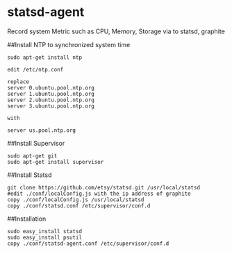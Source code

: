 statsd-agent
============
Record system Metric such as CPU, Memory, Storage via to statsd, graphite

##Install NTP to synchronized system time
```
sudo apt-get install ntp

edit /etc/ntp.conf

replace
server 0.ubuntu.pool.ntp.org
server 1.ubuntu.pool.ntp.org
server 2.ubuntu.pool.ntp.org
server 3.ubuntu.pool.ntp.org

with

server us.pool.ntp.org
```

##Install Supervisor
```
sudo apt-get git
sudo apt-get install supervisor
```
##Install Statsd
```
git clone https://github.com/etsy/statsd.git /usr/local/statsd
#edit ./conf/localConfig.js with the ip address of graphite
copy ./conf/localConfig.js /usr/local/statsd
copy ./conf/statsd.conf /etc/supervisor/conf.d

```
##Installation
```
sudo easy_install statsd
sudo easy_install psutil
copy ./conf/statsd-agent.conf /etc/supervisor/conf.d
```
